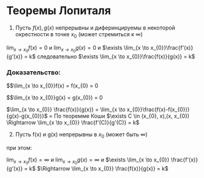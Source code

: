 # Теоремы Лопиталя

1) Пусть $f(x), g(x)$ непрерывны и диферинцируемы в некоторой окрестности в точке $x_{0}$ (может стремиться к $\infty$)

$\lim_{x \to x_{0}} f(x) = 0$ и $\lim_{x \to x_{0}}g(x) = 0$ и $\exists \lim_{x \to x_{0}}\frac{f'(x)}{g'(x)} = k$ следовательно $\exists \lim_{x \to x_{0}}\frac{f(x)}{g(x)} = k$

### Доказательство:

$$\lim_{x \to x_{0}}f(x) = f(x_{0} = 0

$$\lim_{x \to x_{0}}g(x) = g(x_{0}) = 0

$\lim_{x \to x_{0}} \frac{f(x)}{g(x)} = \lim_{x \to x_{0}}\frac{f(x)-f(x_{0})}{g(x)-g(x_{0})}$ = По теоремме Коши $\exists C \in (x_{0}, x),(x, x_{0}) \Rightarrow \lim_{x \to x_{0}} \frac{f'(C)}{g'(C)} = k$

2) Пусть f(x) и g(x) непрерывны в $x_{0}$ (может быть $\infty$)

при этом:

$\lim_{x \to x_{0}} f(x) = \infty$ и $\lim_{x \to x_{0}}g(x) = \infty$ и $\exists \lim_{x \to x_{0}} \frac{f'(x)}{g'(x)} = k$ $\Rightarrow \lim_{x \to x_{0}} \frac{f(x)}{g(x)} = k$
